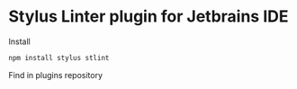 # Stylus Linter plugin for Jetbrains IDE

Install
```bash
npm install stylus stlint
```

Find in plugins repository